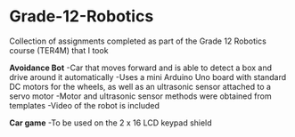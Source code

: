 # Grade-12-Robotics
Collection of assignments completed as part of the Grade 12 Robotics course (TER4M) that I took

<b>Avoidance Bot</b>
-Car that moves forward and is able to detect a box and drive around it automatically
-Uses a mini Arduino Uno board with standard DC motors for the wheels, as well as an ultrasonic sensor attached to a servo motor
-Motor and ultrasonic sensor methods were obtained from templates
-Video of the robot is included

<b>Car game</b>
-To be used on the 2 x 16 LCD keypad shield
